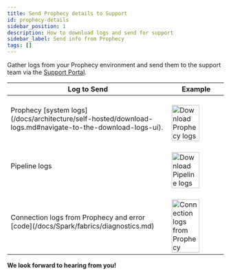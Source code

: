 ```yaml
---
title: Send Prophecy details to Support
id: prophecy-details
sidebar_position: 1
description: How to download logs and send for support
sidebar_label: Send info from Prophecy
tags: []
---
```


Gather logs from your Prophecy environment and send them to the support team via the [Support Portal](https://prophecy.zendesk.com/).

<table>
  <thead>
    <tr>
      <th>Log to Send</th>
      <th>        Example</th>
    </tr>
  </thead>
  <tbody>
    <tr>
      <td>Prophecy [system logs](/docs/architecture/self-hosted/download-logs.md#navigate-to-the-download-logs-ui).</td>
      <td>
        <br />
        <img
          src={require("./img/prophecy_logs.png").default}
          alt="Download Prophecy logs"
          width="75%"
        />
        <br />
      </td>
    </tr>
    <tr>
      <td>Pipeline logs</td>
      <td>
        <br />
        <img
          src={require("./img/pipeline_logs.png").default}
          alt="Download Pipeline logs"
          width="75%"
        />
        <br />
      </td>
    </tr>
    <tr>
      <td>Connection logs from Prophecy and error [code](/docs/Spark/fabrics/diagnostics.md)</td>
      <td>
        <br />
        <img
          src={require("./img/prophecy_connection_log.png").default}
          alt="Connection logs from Prophecy"
          width="75%"
        />
        <br />
      </td>
    </tr>

  </tbody>
</table>

**We look forward to hearing from you!**
